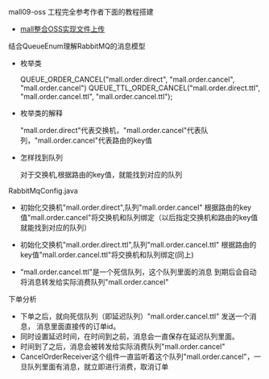 mall09-oss 工程完全参考作者下面的教程搭建
- [mall整合OSS实现文件上传](https://juejin.im/post/5cff9944e51d4577555508a9)

结合QueueEnum理解RabbitMQ的消息模型
- 枚举类

    QUEUE_ORDER_CANCEL("mall.order.direct", "mall.order.cancel", "mall.order.cancel")
    QUEUE_TTL_ORDER_CANCEL("mall.order.direct.ttl", "mall.order.cancel.ttl", "mall.order.cancel.ttl");

- 枚举类的解释

    "mall.order.direct"代表交换机，"mall.order.cancel"代表队列，"mall.order.cancel"代表路由的key值

- 怎样找到队列

    对于交换机,根据路由的key值，就能找到对应的队列


RabbitMqConfig.java
- 初始化交换机"mall.order.direct",队列"mall.order.cancel"
根据路由的key值"mall.order.cancel"将交换机和队列绑定（以后指定交换机和路由的key值就能找到对应的队列）

- 初始化交换机"mall.order.direct.ttl",队列"mall.order.cancel.ttl"
根据路由的key值"mall.order.cancel.ttl"将交换机和队列绑定(同上)

- "mall.order.cancel.ttl"是一个死信队列，这个队列里面的消息
到期后会自动将消息转发给实际消费队列"mall.order.cancel"

下单分析
- 下单之后，就向死信队列（即延迟队列）"mall.order.cancel.ttl" 发送一个消息，
消息里面直接传的订单id。
- 同时设置延迟时间，在时间到之前，消息会一直保存在延迟队列里面。
- 时间到了之后，消息会被转发给实际消费队列"mall.order.cancel"
- CancelOrderReceiver这个组件一直监听着这个队列"mall.order.cancel"，一旦队列里面有消息，就立即进行消费，取消订单
